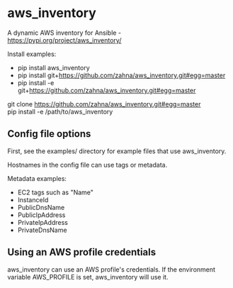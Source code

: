 # aws_inventory  

A dynamic AWS inventory for Ansible - https://pypi.org/project/aws_inventory/  

Install examples:  
  * pip install aws_inventory  
  * pip install git+https://github.com/zahna/aws_inventory.git#egg=master  
  * pip install -e git+https://github.com/zahna/aws_inventory.git#egg=master  

git clone https://github.com/zahna/aws_inventory.git#egg=master  
pip install -e /path/to/aws_inventory  

## Config file options  

First, see the examples/ directory for example files that use aws_inventory.  

Hostnames in the config file can use tags or metadata.  

Metadata examples:  
  * EC2 tags such as "Name"  
  * InstanceId  
  * PublicDnsName  
  * PublicIpAddress  
  * PrivateIpAddress  
  * PrivateDnsName  

## Using an AWS profile credentials

aws_inventory can use an AWS profile's credentials. If the environment variable AWS_PROFILE is set, aws_inventory will use it.


